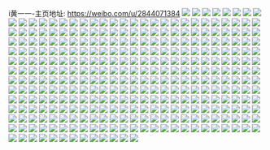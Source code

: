 i黄一一-主页地址: https://weibo.com/u/2844071384 
![](https://wx4.sinaimg.cn/mw2000/a98515d8gy1h9jiwol4bdj221i2q0e83.jpg) 
![](https://wx4.sinaimg.cn/mw2000/a98515d8gy1h9jiws6iwnj22402tc1kz.jpg) 
![](https://wx4.sinaimg.cn/mw2000/a98515d8gy1h9jix12gb4j22402tc1ky.jpg) 
![](https://wx4.sinaimg.cn/mw2000/a98515d8gy1h9jiwx499cj22402tcx6q.jpg) 
![](https://wx4.sinaimg.cn/mw2000/a98515d8gy1h9jiwysvsmj22402tc4qq.jpg) 
![](https://wx4.sinaimg.cn/mw2000/a98515d8gy1h9jixarrp3j22402tcb2b.jpg) 
![](https://wx4.sinaimg.cn/mw2000/a98515d8gy1h7xetiriynj20xc4ofb2a.jpg) 
![](https://wx4.sinaimg.cn/mw2000/a98515d8gy1h7xetrr6ilj20xc49ke82.jpg) 
![](https://wx4.sinaimg.cn/mw2000/a98515d8gy1h7xeu0lvcnj20xc51he82.jpg) 
![](https://wx4.sinaimg.cn/mw2000/a98515d8gy1h7xeuaq40wj20xc5mle82.jpg) 
![](https://wx4.sinaimg.cn/mw2000/a98515d8gy1h7xevug4rgj20u02f5ak5.jpg) 
![](https://wx4.sinaimg.cn/mw2000/a98515d8gy1h7xeukweixj20xc4szu0y.jpg) 
![](https://wx4.sinaimg.cn/mw2000/a98515d8gy1h7xet9ouwtj20xp36c1ky.jpg) 
![](https://wx4.sinaimg.cn/mw2000/a98515d8gy1h7xeuusqjrj20uk5konpe.jpg) 
![](https://wx4.sinaimg.cn/mw2000/a98515d8gy1h7xev5u412j20uk5oc7wj.jpg) 
![](https://wx4.sinaimg.cn/mw2000/a98515d8gy1gyw3klygv4j22c03404qr.jpg) 
![](https://wx4.sinaimg.cn/mw2000/a98515d8gy1gyw3komz7ej22c0340x6r.jpg) 
![](https://wx4.sinaimg.cn/mw2000/a98515d8gy1gyw3kquetmj22c0340e82.jpg) 
![](https://wx4.sinaimg.cn/mw2000/a98515d8gy1gyw3kjqyuvj22c0340u0y.jpg) 
![](https://wx4.sinaimg.cn/mw2000/a98515d8gy1gyw3l3rinvj22c0340b2d.jpg) 
![](https://wx4.sinaimg.cn/mw2000/a98515d8gy1gyw3l5xj4fj22c0340qv6.jpg) 
![](https://wx4.sinaimg.cn/mw2000/a98515d8ly1gxdr8uf4knj22c0340hdu.jpg) 
![](https://wx4.sinaimg.cn/mw2000/a98515d8ly1gxdremmea0j22c0340e82.jpg) 
![](https://wx4.sinaimg.cn/mw2000/a98515d8ly1gxdresmo1cj22c0340qv6.jpg) 
![](https://wx4.sinaimg.cn/mw2000/a98515d8ly1gxdretdgifj21v72n71ky.jpg) 
![](https://wx4.sinaimg.cn/mw2000/a98515d8ly1gxdrejc8oqj22c0340b2b.jpg) 
![](https://wx4.sinaimg.cn/mw2000/0036tqT6gy1gv3nz4i25sj62c0340kjo02.jpg) 
![](https://wx4.sinaimg.cn/mw2000/0036tqT6gy1gv3nyz7zn5j628w3134qs02.jpg) 
![](https://wx4.sinaimg.cn/mw2000/0036tqT6gy1gv3nyzub6fj60pg106gru02.jpg) 
![](https://wx4.sinaimg.cn/mw2000/0036tqT6gy1gv3nz0g1guj60qm101jyw02.jpg) 
![](https://wx4.sinaimg.cn/mw2000/0036tqT6gy1guqgx2m6t0j62c03401kz02.jpg) 
![](https://wx4.sinaimg.cn/mw2000/0036tqT6gy1guqgxdc68qj62c0340qv602.jpg) 
![](https://wx4.sinaimg.cn/mw2000/0036tqT6gy1guqgxxkcdaj62c0340npf02.jpg) 
![](https://wx4.sinaimg.cn/mw2000/0036tqT6gy1guqgysabiyj62c0340qv902.jpg) 
![](https://wx4.sinaimg.cn/mw2000/0036tqT6gy1guqh00k9zzj62c0340u1102.jpg) 
![](https://wx4.sinaimg.cn/mw2000/0036tqT6gy1guqgxplucbj62c0340nph02.jpg) 
![](https://wx4.sinaimg.cn/mw2000/0036tqT6gy1guqgyd1y4jj62c0340u0z02.jpg) 
![](https://wx4.sinaimg.cn/mw2000/0036tqT6gy1guqgz8oyh3j62c0340e8402.jpg) 
![](https://wx4.sinaimg.cn/mw2000/0036tqT6gy1guqgzhtzzfj62c03404qs02.jpg) 
![](https://wx4.sinaimg.cn/mw2000/0036tqT6gy1guqgy5v98lj62c03407wk02.jpg) 
![](https://wx4.sinaimg.cn/mw2000/a98515d8gy1gtn81s5gtej22c0340hdv.jpg) 
![](https://wx4.sinaimg.cn/mw2000/a98515d8gy1gtn81v35dzj22c03401kx.jpg) 
![](https://wx4.sinaimg.cn/mw2000/a98515d8gy1gtn81ziarrj22c0340u0z.jpg) 
![](https://wx4.sinaimg.cn/mw2000/a98515d8gy1gtn82ewf9jj22c0340kjn.jpg) 
![](https://wx4.sinaimg.cn/mw2000/a98515d8gy1gtn82imvwcj22c03404qq.jpg) 
![](https://wx4.sinaimg.cn/mw2000/a98515d8gy1gtn82sezd1j22c03407wj.jpg) 
![](https://wx4.sinaimg.cn/mw2000/a98515d8gy1gtn82vhv3lj22c03401ky.jpg) 
![](https://wx4.sinaimg.cn/mw2000/a98515d8gy1gtn83u7lcdj22c0340b2c.jpg) 
![](https://wx4.sinaimg.cn/mw2000/a98515d8gy1gtn83yl522j22c0340npe.jpg) 
![](https://wx4.sinaimg.cn/mw2000/a98515d8gy1gtn8428emwj22c0340u0y.jpg) 
![](https://wx4.sinaimg.cn/mw2000/a98515d8gy1gssfwjxev3j226h2whhdw.jpg) 
![](https://wx4.sinaimg.cn/mw2000/a98515d8gy1gssfwm3k5uj21yp2nhb29.jpg) 
![](https://wx4.sinaimg.cn/mw2000/a98515d8gy1gssfwnu5bej216k1jm7o2.jpg) 
![](https://wx4.sinaimg.cn/mw2000/a98515d8gy1gssfwq1rb6j22c0340hdu.jpg) 
![](https://wx4.sinaimg.cn/mw2000/a98515d8gy1gssfwgjuk5j21o02804qr.jpg) 
![](https://wx4.sinaimg.cn/mw2000/a98515d8gy1gssfwsp257j23402c07wi.jpg) 
![](https://wx4.sinaimg.cn/mw2000/a98515d8gy1gsr3l9db7mj22c03401kz.jpg) 
![](https://wx4.sinaimg.cn/mw2000/a98515d8gy1gsr3lbcvnmj22c0340kjn.jpg) 
![](https://wx4.sinaimg.cn/mw2000/a98515d8gy1gsr3l71ybkj22c0340e83.jpg) 
![](https://wx4.sinaimg.cn/mw2000/a98515d8gy1gsr3ld85shj22c03401kz.jpg) 
![](https://wx4.sinaimg.cn/mw2000/a98515d8gy1gsr3le155kj21wd11xwkq.jpg) 
![](https://wx4.sinaimg.cn/mw2000/a98515d8gy1gsr3lfqsmnj22c0340b2b.jpg) 
![](https://wx4.sinaimg.cn/mw2000/a98515d8gy1gsr3lh82h4j21hr12tdkr.jpg) 
![](https://wx4.sinaimg.cn/mw2000/a98515d8gy1gsr3lre916j22c0340npg.jpg) 
![](https://wx4.sinaimg.cn/mw2000/0036tqT6gy1gsk2jtb6tjj62c0340u0y02.jpg) 
![](https://wx4.sinaimg.cn/mw2000/a98515d8ly1grzixem8h5j23402c0b29.jpg) 
![](https://wx4.sinaimg.cn/mw2000/a98515d8ly1grzixgr0obj23402c0kjn.jpg) 
![](https://wx4.sinaimg.cn/mw2000/a98515d8ly1grzixbhxvnj23402c01ky.jpg) 
![](https://wx4.sinaimg.cn/mw2000/a98515d8ly1grts4zwrk7j23402c0qve.jpg) 
![](https://wx4.sinaimg.cn/mw2000/a98515d8ly1grts5uzrxyj22lr1z3hdt.jpg) 
![](https://wx4.sinaimg.cn/mw2000/a98515d8ly1grts5x3an1j23402c07wi.jpg) 
![](https://wx4.sinaimg.cn/mw2000/a98515d8ly1grts8a6luwj222u2c07wm.jpg) 
![](https://wx4.sinaimg.cn/mw2000/a98515d8ly1grts8c6ihuj22c03404qs.jpg) 
![](https://wx4.sinaimg.cn/mw2000/a98515d8ly1grts8dgugwj22c0340qu2.jpg) 
![](https://wx4.sinaimg.cn/mw2000/a98515d8ly1grts879qr6j22c0340kcp.jpg) 
![](https://wx4.sinaimg.cn/mw2000/a98515d8ly1grts8fa299j22c0340qv5.jpg) 
![](https://wx4.sinaimg.cn/mw2000/a98515d8ly1grts8gia40j22c0340kho.jpg) 
![](https://wx4.sinaimg.cn/mw2000/a98515d8ly1grp2r8fs89j22c03401kz.jpg) 
![](https://wx4.sinaimg.cn/mw2000/a98515d8ly1grp2r9tfs3j22c0340x6p.jpg) 
![](https://wx4.sinaimg.cn/mw2000/a98515d8ly1grp2twp0t0j22c0340npe.jpg) 
![](https://wx4.sinaimg.cn/mw2000/a98515d8ly1grp2rrz7cgj23402c0b29.jpg) 
![](https://wx4.sinaimg.cn/mw2000/a98515d8ly1grp2rezkmzj22c03404qr.jpg) 
![](https://wx4.sinaimg.cn/mw2000/a98515d8ly1grp2r670c1j22c0340x6q.jpg) 
![](https://wx4.sinaimg.cn/mw2000/a98515d8ly1grp2rnyc1qj22c0340hdu.jpg) 
![](https://wx4.sinaimg.cn/mw2000/a98515d8ly1grp2uhc1uvj23402c0e81.jpg) 
![](https://wx4.sinaimg.cn/mw2000/a98515d8ly1grp2rzzof0j22c0340qva.jpg) 
![](https://wx4.sinaimg.cn/mw2000/a98515d8ly1grp2s502n4j22c0340b2d.jpg) 
![](https://wx4.sinaimg.cn/mw2000/a98515d8ly1grp2rbvmu1j22c0340hdu.jpg) 
![](https://wx4.sinaimg.cn/mw2000/a98515d8ly1grp2s75gc2j22c0340kjm.jpg) 
![](https://wx4.sinaimg.cn/mw2000/a98515d8gy1gri1jhsxogj22c0340x6r.jpg) 
![](https://wx4.sinaimg.cn/mw2000/a98515d8gy1gri1jv83naj23402c01ky.jpg) 
![](https://wx4.sinaimg.cn/mw2000/a98515d8gy1gri1jpboc3j22c03407wj.jpg) 
![](https://wx4.sinaimg.cn/mw2000/a98515d8gy1gri1injqqij22c03407wi.jpg) 
![](https://wx4.sinaimg.cn/mw2000/a98515d8gy1gri1jzlgt2j22c03407wh.jpg) 
![](https://wx4.sinaimg.cn/mw2000/a98515d8gy1gri1j7fazvj22c0340b2h.jpg) 
![](https://wx4.sinaimg.cn/mw2000/a98515d8gy1gqrjb7mjfmj22c0340u0y.jpg) 
![](https://wx4.sinaimg.cn/mw2000/a98515d8gy1gqrjbde576j22bb2bbe81.jpg) 
![](https://wx4.sinaimg.cn/mw2000/a98515d8ly1gq9wstl8taj22c0340u10.jpg) 
![](https://wx4.sinaimg.cn/mw2000/a98515d8ly1gq9wsqh36yj22c03404qt.jpg) 
![](https://wx4.sinaimg.cn/mw2000/a98515d8gy1gq4yy18runj22ps1j0toe.jpg) 
![](https://wx4.sinaimg.cn/mw2000/a98515d8gy1gq4yzi9uilj21w02iox6p.jpg) 
![](https://wx4.sinaimg.cn/mw2000/a98515d8gy1gq4yxz0llbj21w02iox6q.jpg) 
![](https://wx4.sinaimg.cn/mw2000/a98515d8gy1gq4yy9cwznj20sg5uf4qx.jpg) 
![](https://wx4.sinaimg.cn/mw2000/a98515d8gy1gq4yy2b6hwj22c03401ky.jpg) 
![](https://wx4.sinaimg.cn/mw2000/a98515d8gy1gq4yy3nfszj22ps1j01ir.jpg) 
![](https://wx4.sinaimg.cn/mw2000/a98515d8gy1gq4yy6pzyuj20sg6s5he1.jpg) 
![](https://wx4.sinaimg.cn/mw2000/a98515d8gy1gq4yy0a10mj22c0340kjm.jpg) 
![](https://wx4.sinaimg.cn/mw2000/a98515d8gy1gq4yyb0r4ej22c03407wi.jpg) 
![](https://wx4.sinaimg.cn/mw2000/a98515d8gy1gpo9lk72mnj21w02io4qq.jpg) 
![](https://wx4.sinaimg.cn/mw2000/a98515d8gy1gpo9rs4ggvj22c0340u0y.jpg) 
![](https://wx4.sinaimg.cn/mw2000/a98515d8gy1gpo9ltvheaj21w02io1ky.jpg) 
![](https://wx4.sinaimg.cn/mw2000/a98515d8gy1gpo9ldtsx7j22io1w01ky.jpg) 
![](https://wx4.sinaimg.cn/mw2000/a98515d8gy1gpo9s5w2yuj23402c0x6p.jpg) 
![](https://wx4.sinaimg.cn/mw2000/a98515d8gy1gpo9m60siuj21w02iob2a.jpg) 
![](https://wx4.sinaimg.cn/mw2000/a98515d8gy1gpo9vsd5b4j21w02ionpe.jpg) 
![](https://wx4.sinaimg.cn/mw2000/a98515d8gy1gpo9vxwh9cj21w02io7wi.jpg) 
![](https://wx4.sinaimg.cn/mw2000/a98515d8gy1gpo9mctw76j21w02io7wi.jpg) 
![](https://wx4.sinaimg.cn/mw2000/a98515d8gy1gpo9rj7dafj22c0340qv6.jpg) 
![](https://wx4.sinaimg.cn/mw2000/a98515d8gy1gpo9m1h93nj21w02io7wi.jpg) 
![](https://wx4.sinaimg.cn/mw2000/a98515d8ly1gpbkh0p32mj226i26ib29.jpg) 
![](https://wx4.sinaimg.cn/mw2000/a98515d8ly1gpbkgyxjxhj23402c04qp.jpg) 
![](https://wx4.sinaimg.cn/mw2000/a98515d8ly1gpbkh1dll0j22io1w0hdt.jpg) 
![](https://wx4.sinaimg.cn/mw2000/a98515d8ly1gpbkh2kixwj22c02c0npd.jpg) 
![](https://wx4.sinaimg.cn/mw2000/a98515d8ly1gpbkh3y8pzj22c02c0qhu.jpg) 
![](https://wx4.sinaimg.cn/mw2000/a98515d8ly1gpbkh6j0dyj22io1w0qv5.jpg) 
![](https://wx4.sinaimg.cn/mw2000/a98515d8ly1gpbkh7pxy9j226i26ib29.jpg) 
![](https://wx4.sinaimg.cn/mw2000/a98515d8ly1gpbkh8jb6fj21w02io7wh.jpg) 
![](https://wx4.sinaimg.cn/mw2000/a98515d8ly1gpbkh9gc94j23402c0h8k.jpg) 
![](https://wx4.sinaimg.cn/mw2000/a98515d8ly1gpbkhaspk5j22io1w0b29.jpg) 
![](https://wx4.sinaimg.cn/mw2000/a98515d8ly1gp90yr2o9bj21w02ioqv5.jpg) 
![](https://wx4.sinaimg.cn/mw2000/a98515d8ly1gp90yo04ppj21w02ioe82.jpg) 
![](https://wx4.sinaimg.cn/mw2000/a98515d8ly1gp90yp1jykj21w02io4qq.jpg) 
![](https://wx4.sinaimg.cn/mw2000/a98515d8ly1gp90yq7z0aj21w02ioe82.jpg) 
![](https://wx4.sinaimg.cn/mw2000/a98515d8ly1gp90ylu6jpj21w02iokjm.jpg) 
![](https://wx4.sinaimg.cn/mw2000/a98515d8ly1gp90yn0hhnj21w02ioe82.jpg) 
![](https://wx4.sinaimg.cn/mw2000/a98515d8ly1gp90ysejgej21w02iob2a.jpg) 
![](https://wx4.sinaimg.cn/mw2000/a98515d8ly1gp90ytn52lj21w02iob2a.jpg) 
![](https://wx4.sinaimg.cn/mw2000/a98515d8ly1gp90yuqdx5j21w02io4qq.jpg) 
![](https://wx4.sinaimg.cn/mw2000/a98515d8ly1gp90yvuml5j21w02ioe82.jpg) 
![](https://wx4.sinaimg.cn/mw2000/a98515d8ly1gp90yxr0dxj22c0340qv6.jpg) 
![](https://wx4.sinaimg.cn/mw2000/a98515d8ly1gp90yz6bmxj22c0340e82.jpg) 
![](https://wx4.sinaimg.cn/mw2000/a98515d8gy1gowfcp9cajj20u016fk40.jpg) 
![](https://wx4.sinaimg.cn/mw2000/a98515d8ly1goh6vit08nj21sc2dsb2a.jpg) 
![](https://wx4.sinaimg.cn/mw2000/a98515d8ly1goh6vjcbt7j20u00qyjvx.jpg) 
![](https://wx4.sinaimg.cn/mw2000/a98515d8ly1gnxvbltcq4j22c0340qv5.jpg) 
![](https://wx4.sinaimg.cn/mw2000/a98515d8ly1gnxvbklm7bj22c0340x6p.jpg) 
![](https://wx4.sinaimg.cn/mw2000/a98515d8ly1gnxvbmmju5j23402c04ir.jpg) 
![](https://wx4.sinaimg.cn/mw2000/a98515d8ly1gnxvbhmdmfj22c03407wh.jpg) 
![](https://wx4.sinaimg.cn/mw2000/a98515d8ly1gnxvbp5lzkj23402c01kx.jpg) 
![](https://wx4.sinaimg.cn/mw2000/a98515d8ly1gnxvbzqieqj23402c0hdt.jpg) 
![](https://wx4.sinaimg.cn/mw2000/a98515d8ly1gnxh017djpj21sc2dsnpd.jpg) 
![](https://wx4.sinaimg.cn/mw2000/a98515d8ly1gnxegu0sptj21w02iob2a.jpg) 
![](https://wx4.sinaimg.cn/mw2000/a98515d8ly1gnxej6tv3wj22c0340x6q.jpg) 
![](https://wx4.sinaimg.cn/mw2000/a98515d8ly1gnxegz7geej21w02iokjm.jpg) 
![](https://wx4.sinaimg.cn/mw2000/a98515d8ly1gnxeh46kcrj21w02iox6q.jpg) 
![](https://wx4.sinaimg.cn/mw2000/a98515d8ly1gnxeh88d5bj22801o0hdu.jpg) 
![](https://wx4.sinaimg.cn/mw2000/a98515d8ly1gnxej1rahpj22c0340kjl.jpg) 
![](https://wx4.sinaimg.cn/mw2000/a98515d8gy1gnhrn2vivhj21bi1rcamq.jpg) 
![](https://wx4.sinaimg.cn/mw2000/a98515d8gy1gnhrn6vicjj21bi1rcwv4.jpg) 
![](https://wx4.sinaimg.cn/mw2000/a98515d8gy1gnhrn5jng5j21bi1rcgx8.jpg) 
![](https://wx4.sinaimg.cn/mw2000/a98515d8gy1gnhrn6fnpkj21m017igtb.jpg) 
![](https://wx4.sinaimg.cn/mw2000/a98515d8gy1gnhrn5z431j21bi1rc13e.jpg) 
![](https://wx4.sinaimg.cn/mw2000/a98515d8gy1gnhrn3znbaj21bi1rcqc3.jpg) 
![](https://wx4.sinaimg.cn/mw2000/a98515d8gy1gnhrn4gmo6j21bi1rck3g.jpg) 
![](https://wx4.sinaimg.cn/mw2000/a98515d8gy1gnhrn8lrksj21bi1rc7fw.jpg) 
![](https://wx4.sinaimg.cn/mw2000/a98515d8gy1gnhrn3i6dvj21bi1rcn94.jpg) 
![](https://wx4.sinaimg.cn/mw2000/a98515d8gy1gn8f2knz5yj21sc2dsu0x.jpg) 
![](https://wx4.sinaimg.cn/mw2000/a98515d8gy1gmcn49apmbj21e00xc4qp.jpg) 
![](https://wx4.sinaimg.cn/mw2000/a98515d8gy1gmbjcffygyj21ac1ucnfb.jpg) 
![](https://wx4.sinaimg.cn/mw2000/a98515d8gy1gm93yqpe9wj23402c0tms.jpg) 
![](https://wx4.sinaimg.cn/mw2000/a98515d8gy1gltjd1vavvj21sc2dsu0y.jpg) 
![](https://wx4.sinaimg.cn/mw2000/a98515d8gy1gl6daudl2uj21s02dchdu.jpg) 
![](https://wx4.sinaimg.cn/mw2000/a98515d8ly1gkyzbohxx7j20gz33u7ly.jpg) 
![](https://wx4.sinaimg.cn/mw2000/a98515d8ly1gkyzbrwzmsj23402c0npd.jpg) 
![](https://wx4.sinaimg.cn/mw2000/a98515d8ly1gki09nxr24j20rs3zju0x.jpg) 
![](https://wx4.sinaimg.cn/mw2000/a98515d8ly1gki0alk06pj20rs35g4qp.jpg) 
![](https://wx4.sinaimg.cn/mw2000/a98515d8ly1gki0a3c2ngj20rs66a7wi.jpg) 
![](https://wx4.sinaimg.cn/mw2000/a98515d8ly1gki0a9ss9oj23402c01hd.jpg) 
![](https://wx4.sinaimg.cn/mw2000/a98515d8ly1gki09sltvdj20rs2ib1kx.jpg) 
![](https://wx4.sinaimg.cn/mw2000/a98515d8ly1gki09hs9dlj20rs16sto9.jpg) 
![](https://wx4.sinaimg.cn/mw2000/a98515d8ly1gki0bmx86jj22c0340qv7.jpg) 
![](https://wx4.sinaimg.cn/mw2000/a98515d8ly1gki0bbuf5oj22c0340e82.jpg) 
![](https://wx4.sinaimg.cn/mw2000/a98515d8ly1gki0buk1x2j22ps1j0npd.jpg) 
![](https://wx4.sinaimg.cn/mw2000/a98515d8ly1gki0cbg694j23402c0kfj.jpg) 
![](https://wx4.sinaimg.cn/mw2000/a98515d8gy1gkb8eoxwd9j22c02c0njl.jpg) 
![](https://wx4.sinaimg.cn/mw2000/a98515d8gy1gkb8eni4iyj22c02c07m6.jpg) 
![](https://wx4.sinaimg.cn/mw2000/a98515d8gy1gkb8er6fiyj23402c0b29.jpg) 
![](https://wx4.sinaimg.cn/mw2000/a98515d8gy1gkb8et49c6j23402c01kx.jpg) 
![](https://wx4.sinaimg.cn/mw2000/a98515d8gy1gk9wd73lzjj21w02io7wi.jpg) 
![](https://wx4.sinaimg.cn/mw2000/a98515d8gy1gk9wd2yk4zj22c02c0e5m.jpg) 
![](https://wx4.sinaimg.cn/mw2000/a98515d8gy1gjur6p6k6nj22801o0b2a.jpg) 
![](https://wx4.sinaimg.cn/mw2000/a98515d8gy1gjur6unejtj22c03401kz.jpg) 
![](https://wx4.sinaimg.cn/mw2000/a98515d8gy1gjur6wonnhj23402c07ul.jpg) 
![](https://wx4.sinaimg.cn/mw2000/a98515d8gy1gjur6l2tfdj22c0340kjm.jpg) 
![](https://wx4.sinaimg.cn/mw2000/a98515d8gy1gjh47j8yo5j22c02c01kz.jpg) 
![](https://wx4.sinaimg.cn/mw2000/a98515d8gy1gjh47nirl4j23402c0hdv.jpg) 
![](https://wx4.sinaimg.cn/mw2000/a98515d8gy1gjh47r04gvj22c02c01kz.jpg) 
![](https://wx4.sinaimg.cn/mw2000/a98515d8gy1gjh47w1g84j22zx2bfu10.jpg) 
![](https://wx4.sinaimg.cn/mw2000/a98515d8gy1gjh480srb8j22c03404qs.jpg) 
![](https://wx4.sinaimg.cn/mw2000/a98515d8gy1gjh4865t6aj22c0340e84.jpg) 
![](https://wx4.sinaimg.cn/mw2000/a98515d8gy1gjfhqgaepnj21w02ioqv5.jpg) 
![](https://wx4.sinaimg.cn/mw2000/a98515d8gy1gjceandnl6j20ut0u0h02.jpg) 
![](https://wx4.sinaimg.cn/mw2000/a98515d8gy1gjceaonyujj20u00u0k28.jpg) 
![](https://wx4.sinaimg.cn/mw2000/a98515d8gy1gj943jlp1rj22c0340qv8.jpg) 
![](https://wx4.sinaimg.cn/mw2000/a98515d8gy1gj943lrufkj22c0340b2b.jpg) 
![](https://wx4.sinaimg.cn/mw2000/a98515d8gy1gj941lver8j21w02io7wi.jpg) 
![](https://wx4.sinaimg.cn/mw2000/a98515d8gy1gj943ob1rwj23402c01l0.jpg) 
![](https://wx4.sinaimg.cn/mw2000/a98515d8gy1gj941kl91bj21w02iou0y.jpg) 
![](https://wx4.sinaimg.cn/mw2000/a98515d8gy1gj943qd9ckj23402c01kz.jpg) 
![](https://wx4.sinaimg.cn/mw2000/a98515d8gy1gih00zzeh8j21400u017a.jpg) 
![](https://wx4.sinaimg.cn/mw2000/a98515d8gy1gih00ytqvnj20u0140th3.jpg) 
![](https://wx4.sinaimg.cn/mw2000/a98515d8gy1ghwgwd0n3wj21w02ioe81.jpg) 
![](https://wx4.sinaimg.cn/mw2000/a98515d8gy1ghwgy0fk0mj21w02iou0x.jpg) 
![](https://wx4.sinaimg.cn/mw2000/a98515d8gy1ghwgwe7i2wj21w02iohdt.jpg) 
![](https://wx4.sinaimg.cn/mw2000/a98515d8gy1ghwgx4fxxjj22c0340x6p.jpg) 
![](https://wx4.sinaimg.cn/mw2000/a98515d8gy1ghwgx5gr6pj23402c0hct.jpg) 
![](https://wx4.sinaimg.cn/mw2000/a98515d8gy1ghwgyhrvagj21pk2dcnpd.jpg) 
![](https://wx4.sinaimg.cn/mw2000/a98515d8gy1ghwgxacolij22c02c0e7d.jpg) 
![](https://wx4.sinaimg.cn/mw2000/a98515d8gy1ghwgx7er8qj23402c0e7f.jpg) 
![](https://wx4.sinaimg.cn/mw2000/a98515d8gy1ghwgxbptenj23402c04qp.jpg) 
![](https://wx4.sinaimg.cn/mw2000/a98515d8gy1ghtuxjrctmj21400u0wrh.jpg) 
![](https://wx4.sinaimg.cn/mw2000/a98515d8gy1ghtuxip8toj20u00u0q9h.jpg) 
![](https://wx4.sinaimg.cn/mw2000/a98515d8gy1ghtuxh6go3j21400u0gx1.jpg) 
![](https://wx4.sinaimg.cn/mw2000/a98515d8ly1ghqpulhijqj214u0u0do0.jpg) 
![](https://wx4.sinaimg.cn/mw2000/a98515d8ly1ghqpum3p26j20u0140n1d.jpg) 
![](https://wx4.sinaimg.cn/mw2000/a98515d8ly1ghqpukllh0j21400u00xe.jpg) 
![](https://wx4.sinaimg.cn/mw2000/a98515d8gy1ghjlvfa6kyj20u0140apj.jpg) 
![](https://wx4.sinaimg.cn/mw2000/a98515d8gy1ghjlvg019ij21400u0dtj.jpg) 
![](https://wx4.sinaimg.cn/mw2000/a98515d8gy1ghjlvgmz3mj213s0u0qg6.jpg) 
![](https://wx4.sinaimg.cn/mw2000/a98515d8gy1ghjlvhb6a2j20u01404d2.jpg) 
![](https://wx4.sinaimg.cn/mw2000/a98515d8gy1ghjlvib7zgj20u0140k1f.jpg) 
![](https://wx4.sinaimg.cn/mw2000/a98515d8gy1ghjlvj77dlj21400u015p.jpg) 
![](https://wx4.sinaimg.cn/mw2000/a98515d8gy1ghjlvkjzi0j21410u1qip.jpg) 
![](https://wx4.sinaimg.cn/mw2000/a98515d8gy1ghjlvdczouj21400u0qfd.jpg) 
![](https://wx4.sinaimg.cn/mw2000/a98515d8gy1ghjlvlb5snj21400u0akn.jpg) 
![](https://wx4.sinaimg.cn/mw2000/a98515d8gy1ghjlvly0qjj20u01404d5.jpg) 
![](https://wx4.sinaimg.cn/mw2000/a98515d8gy1gh5vv4qxk7j21w02ionpd.jpg) 
![](https://wx4.sinaimg.cn/mw2000/a98515d8gy1gh5vv6azobj226i26ib2a.jpg) 
![](https://wx4.sinaimg.cn/mw2000/a98515d8gy1gh5vv7rxs9j22c02c01kx.jpg) 
![](https://wx4.sinaimg.cn/mw2000/a98515d8gy1gh5vv306o0j22c02c01kx.jpg) 
![](https://wx4.sinaimg.cn/mw2000/a98515d8gy1gh5vva5qbuj22c0340npd.jpg) 
![](https://wx4.sinaimg.cn/mw2000/a98515d8gy1gh5vvcckicj22c02c0b29.jpg) 
![](https://wx4.sinaimg.cn/mw2000/a98515d8gy1gfyiyqam7aj21400u0nam.jpg) 
![](https://wx4.sinaimg.cn/mw2000/a98515d8gy1gfyiylha81j21910u0tff.jpg) 
![](https://wx4.sinaimg.cn/mw2000/a98515d8gy1gfyiyr2oqej21400u07ic.jpg) 
![](https://wx4.sinaimg.cn/mw2000/a98515d8gy1gfyiyro9y1j21400u0anu.jpg) 
![](https://wx4.sinaimg.cn/mw2000/a98515d8gy1gfyizl7ie6j20u00u0q8z.jpg) 
![](https://wx4.sinaimg.cn/mw2000/a98515d8gy1gfyiz06hs8j21400u047l.jpg) 
![](https://wx4.sinaimg.cn/mw2000/a98515d8gy1ge2a8l7yvsj22o82o81ky.jpg) 
![](https://wx4.sinaimg.cn/mw2000/a98515d8gy1ge2a8k2rrhj23402c0npe.jpg) 
![](https://wx4.sinaimg.cn/mw2000/a98515d8gy1gdln0uya3mj22c02c0qs5.jpg) 
![](https://wx4.sinaimg.cn/mw2000/a98515d8gy1gdln0tyqb5j20rs2dn7nf.jpg) 
![](https://wx4.sinaimg.cn/mw2000/a98515d8gy1gdln0x4oyuj20rs3ep7wh.jpg) 
![](https://wx4.sinaimg.cn/mw2000/a98515d8gy1gdln1w0gygj22c02c0qk6.jpg) 
![](https://wx4.sinaimg.cn/mw2000/a98515d8gy1gdln0yi7xpj22io1w0x6p.jpg) 
![](https://wx4.sinaimg.cn/mw2000/a98515d8gy1gdln10g4xnj226i26ie81.jpg) 
![](https://wx4.sinaimg.cn/mw2000/a98515d8gy1gdln0zhw08j20rs2nee5j.jpg) 
![](https://wx4.sinaimg.cn/mw2000/a98515d8gy1gdln1uf3x9j22c02c07wh.jpg) 
![](https://wx4.sinaimg.cn/mw2000/a98515d8gy1gdln35pmcej20rs1lvk47.jpg) 
![](https://wx4.sinaimg.cn/mw2000/a98515d8gy1gdh6l0cvm4j21sc2dsqv6.jpg) 
![](https://wx4.sinaimg.cn/mw2000/a98515d8gy1gc6knyb76pj20u00u0jw3.jpg) 
![](https://wx4.sinaimg.cn/mw2000/a98515d8gy1gc6kob3cxcj20u01hcwiv.jpg) 
![](https://wx4.sinaimg.cn/mw2000/a98515d8gy1gc6knymz5qj20u01hcgrq.jpg) 
![](https://wx4.sinaimg.cn/mw2000/a98515d8gy1gc6kobjymbj20u00u0401.jpg) 
![](https://wx4.sinaimg.cn/mw2000/a98515d8gy1g52kiam59uj20rs16iwoy.jpg) 
![](https://wx4.sinaimg.cn/mw2000/a98515d8gy1g52kib41xoj20rs15qn6q.jpg) 
![](https://wx4.sinaimg.cn/mw2000/a98515d8gy1g52ki9nm9qj20rs1suk3g.jpg) 
![](https://wx4.sinaimg.cn/mw2000/a98515d8gy1g52kiblugrj213z0u0n9a.jpg) 
![](https://wx4.sinaimg.cn/mw2000/a98515d8gy1g52kidbahwj213x0u0tot.jpg) 
![](https://wx4.sinaimg.cn/mw2000/a98515d8gy1g52kicvp8dj20rs24e4lg.jpg) 
![](https://wx4.sinaimg.cn/mw2000/a98515d8gy1g4gqukkb80j22751i7npd.jpg) 
![](https://wx4.sinaimg.cn/mw2000/a98515d8gy1g4gqulfa1ej226i26iu0x.jpg) 
![](https://wx4.sinaimg.cn/mw2000/a98515d8gy1g4gqunidipj22io1w0kjm.jpg) 
![](https://wx4.sinaimg.cn/mw2000/a98515d8gy1g4gqujhwvjj22c02c0x6p.jpg) 
![](https://wx4.sinaimg.cn/mw2000/a98515d8gy1g4gquob7mbj21o01o0hdt.jpg) 
![](https://wx4.sinaimg.cn/mw2000/a98515d8gy1g4gquphp8lj22c02c01kx.jpg) 
![](https://wx4.sinaimg.cn/mw2000/a98515d8gy1g4gqur2ah9j22c02c0u0y.jpg) 
![](https://wx4.sinaimg.cn/mw2000/a98515d8gy1g4gqumo7r8j226a25b1ky.jpg) 
![](https://wx4.sinaimg.cn/mw2000/a98515d8gy1g4gqusfcc4j22c02c0e83.jpg) 
![](https://wx4.sinaimg.cn/mw2000/a98515d8gy1fzhsgq9r7uj213x0u011j.jpg) 
![](https://wx4.sinaimg.cn/mw2000/a98515d8gy1fzhsgxrhiwj20u00u0477.jpg) 
![](https://wx4.sinaimg.cn/mw2000/a98515d8gy1fzhsgy7sfaj213x0u04dw.jpg) 
![](https://wx4.sinaimg.cn/mw2000/a98515d8gy1fzhsgymy6dj20u00vi48g.jpg) 
![](https://wx4.sinaimg.cn/mw2000/a98515d8gy1fzhsgrim5gj21400u0any.jpg) 
![](https://wx4.sinaimg.cn/mw2000/a98515d8gy1fzhsgz5b03j20u00u0wok.jpg) 
![](https://wx4.sinaimg.cn/mw2000/a98515d8gy1fzhsgzmhb1j20u00u0gtq.jpg) 
![](https://wx4.sinaimg.cn/mw2000/a98515d8gy1fzhshpjcvij20u00u0k2z.jpg) 
![](https://wx4.sinaimg.cn/mw2000/a98515d8gy1fzhshzmavrj20u00u0tf2.jpg) 
![](https://wx4.sinaimg.cn/mw2000/a98515d8gy1fxowjipm22j20zw0qp7ce.jpg) 
![](https://wx4.sinaimg.cn/mw2000/a98515d8gy1fxowjj55l0j20qo0qoq78.jpg) 
![](https://wx4.sinaimg.cn/mw2000/a98515d8gy1fxowjjp3mhj20zk0qo7bj.jpg) 
![](https://wx4.sinaimg.cn/mw2000/a98515d8gy1fxowjkflboj20zk0qowmo.jpg) 
![](https://wx4.sinaimg.cn/mw2000/a98515d8gy1fxowjhlr6mj20zk0qo4c3.jpg) 
![](https://wx4.sinaimg.cn/mw2000/a98515d8gy1fxowjlc0ghj20zk0qogt8.jpg) 
![](https://wx4.sinaimg.cn/mw2000/a98515d8gy1fxowji6yhzj20qo0qok0i.jpg) 
![](https://wx4.sinaimg.cn/mw2000/a98515d8gy1fxowjmd6mej20qo0qo7c4.jpg) 
![](https://wx4.sinaimg.cn/mw2000/a98515d8gy1fxowjp7i8nj20qo0qo794.jpg) 
![](https://wx4.sinaimg.cn/mw2000/a98515d8gy1fx94mfhm2ij23402c01kx.jpg) 
![](https://wx4.sinaimg.cn/mw2000/a98515d8gy1fx94mizplfj22c02c0hdt.jpg) 
![](https://wx4.sinaimg.cn/mw2000/a98515d8gy1fx94mk95lsj22c02c07p4.jpg) 
![](https://wx4.sinaimg.cn/mw2000/a98515d8gy1fx94mm03e1j22c02c04qq.jpg) 
![](https://wx4.sinaimg.cn/mw2000/a98515d8gy1fx94mi030lj23402c0b2a.jpg) 
![](https://wx4.sinaimg.cn/mw2000/a98515d8gy1fx94mn79vvj22c02c0keg.jpg) 
![](https://wx4.sinaimg.cn/mw2000/a98515d8gy1fueqa49ax6j20ku0kujyt.jpg) 
![](https://wx4.sinaimg.cn/mw2000/a98515d8gy1fueqa8ewgnj226i26i4qq.jpg) 
![](https://wx4.sinaimg.cn/mw2000/a98515d8gy1fueqa509zbj20hs0hs0xr.jpg) 
![](https://wx4.sinaimg.cn/mw2000/a98515d8gy1fueqad93z9j20bu0bzglh.jpg) 
![](https://wx4.sinaimg.cn/mw2000/a98515d8gy1fueqalvzadj20bu0bzglh.jpg) 
![](https://wx4.sinaimg.cn/mw2000/a98515d8gy1fueqab3yrrj226i26ib29.jpg) 
![](https://wx4.sinaimg.cn/mw2000/a98515d8gy1ftazhcffe9j21xh1hfqv5.jpg) 
![](https://wx4.sinaimg.cn/mw2000/a98515d8gy1ftazj3usa6j21z41hf1l2.jpg) 
![](https://wx4.sinaimg.cn/mw2000/a98515d8gy1ftb22fx1rzj21z41hf7wo.jpg) 
![](https://wx4.sinaimg.cn/mw2000/a98515d8gy1ftb2b0iph7j21z41hf7wm.jpg) 
![](https://wx4.sinaimg.cn/mw2000/a98515d8gy1fsm9qybdkvj20ku0kugpr.jpg) 
![](https://wx4.sinaimg.cn/mw2000/a98515d8gy1fpsv7xz9uwj20qo0qowke.jpg) 
![](https://wx4.sinaimg.cn/mw2000/a98515d8gy1fpsv8451mdj20qo0qoq99.jpg) 
![](https://wx4.sinaimg.cn/mw2000/a98515d8gy1fpsv7uob4cj20qo0qo7a8.jpg) 
![](https://wx4.sinaimg.cn/mw2000/a98515d8gy1fp1ucl1zk1j20qo0qoaf5.jpg) 
![](https://wx4.sinaimg.cn/mw2000/a98515d8gy1fp1ucflff6j20qo0qo42k.jpg) 
![](https://wx4.sinaimg.cn/mw2000/a98515d8gy1fp1ucesgbaj20rs0kuq79.jpg) 
![](https://wx4.sinaimg.cn/mw2000/a98515d8gy1fp1ucm3eirj20qo0qodnm.jpg) 
